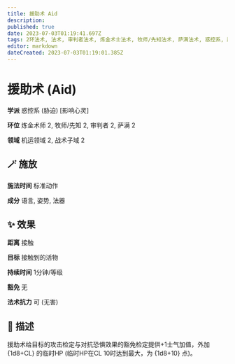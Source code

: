 ```yaml
---
title: 援助术 Aid
description: 
published: true
date: 2023-07-03T01:19:41.697Z
tags: 2环法术, 法术, 审判者法术, 炼金术士法术, 牧师/先知法术, 萨满法术, 惑控系, 胁迫, 影响心灵, 机运领域, 战术子域
editor: markdown
dateCreated: 2023-07-03T01:19:01.385Z
---
```


# 援助术 (Aid)

**学派**              惑控系 (胁迫) \[影响心灵\]

**环位**              炼金术师 2, 牧师/先知 2, 审判者 2, 萨满 2

**领域**           机运领域 2, 战术子域 2

## 🪄 施放

**施法时间**       标准动作

**成分**              语言, 姿势, 法器

## ✨ 效果

**距离**              接触

**目标**              接触到的活物

**持续时间**       1分钟/等级

**豁免**              无

**法术抗力**       可 (无害)
 
## 📖 描述

援助术给目标的攻击检定与对抗恐惧效果的豁免检定提供+1士气加值，外加 {1d8+CL} 的临时HP (临时HP在CL 10时达到最大，为 {1d8+10} 点)。
